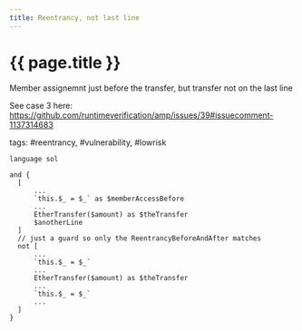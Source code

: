 ```yaml
---
title: Reentrancy, not last line
---
```

# {{ page.title }}

Member assignemnt just before the transfer, but transfer not on the last line

See case 3 here: https://github.com/runtimeverification/amp/issues/39#issuecomment-1137314683

tags: #reentrancy, #vulnerability, #lowrisk
```solidity
language sol

and {
  [ 
      ...
      `this.$_ = $_` as $memberAccessBefore
      ...
      EtherTransfer($amount) as $theTransfer
      $anotherLine
  ]
  // just a guard so only the ReentrancyBeforeAndAfter matches
  not [ 
      ...
      `this.$_ = $_`
      ...
      EtherTransfer($amount) as $theTransfer
      ...
      `this.$_ = $_`
      ...
  ]
}
```
